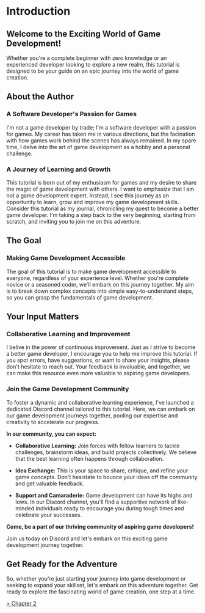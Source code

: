 # Introduction

## Welcome to the Exciting World of Game Development!

Whether you're a complete beginner with zero knowledge or an experienced developer looking to explore a new realm, this tutorial is designed to be your guide on an epic journey into the world of game creation.

## About the Author

### A Software Developer's Passion for Games

I'm not a game developer by trade; I'm a software developer with a passion for games. My career has taken me in various directions, but the facination with how games work behind the scenes has always remained. In my spare time, I delve into the art of game development as a hobby and a personal challenge.

### A Journey of Learning and Growth
This tutorial is born out of my enthusiasm for games and my desire to share the magic of game development with others. I want to emphasize that I am not a game development expert. Instead, I see this journey as an opportunity to learn, grow and improve my game development skills. Consider this tutorial as my journal, chronicling my quest to become a better game developer. I'm taking a step back to the very beginning, starting from scratch, and inviting you to join me on this adventure.

## The Goal

### Making Game Development Accessible

The goal of this tutorial is to make game development accessible to everyone, regardless of your experience level. Whether you're complete novice or a seasoned coder, we'll embark on this journey together. My aim is to break down complex concepts into simple easy-to-understand steps, so you can grasp the fundamentals of game development.

## Your Input Matters

### Collaborative Learning and Improvement

I belive in the power of continuous improvement. Just as I strive to become a better game developer, I encourage you to help me improve this tutorial. If you spot errors, have suggestions, or want to share your insights, please don't hesitate to reach out. Your feedback is invaluable, and together, we can make this resource even more valuable to aspiring game developers.

### Join the Game Development Community

To foster a dynamic and collaborative learning experience, I've launched a dedicated Discord channel tailored to this tutorial. Here, we can embark on our game development journeys together, pooling our expertise and creativity to accelerate our progress.

**In our community, you can expect:**

- **Collaborative Learning:** Join forces with fellow learners to tackle challenges, brainstorm ideas, and build projects collectively. We believe that the best learning often happens through collaboration.

- **Idea Exchange:** This is your space to share, critique, and refine your game concepts. Don't hesistate to bounce your ideas off the community and get valuable feedback.

- **Support and Camaraderie:** Game development can have its highs and lows. In our Discord channel, you'll find a supportive network of like-minded individuals ready to encourage you during tough times and celebrate your successes.

**Come, be a part of our thriving community of aspiring game developers!**

Join us today on Discord and let's embark on this exciting game development journey together. 

## Get Ready for the Adventure

So, whether you're just starting your journey into game development or seeking to expand your skillset, let's embark on this adventure together. Get ready to explore the fascinating world of game creation, one step at a time.


[> Chapter 2](../Chapter-2/doc.md)